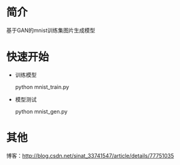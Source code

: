 # 简介
基于GAN的mnist训练集图片生成模型
# 快速开始
* 训练模型

  python mnist_train.py

* 模型测试

  python mnist_gen.py
  
 # 其他
 博客：http://blog.csdn.net/sinat_33741547/article/details/77751035

